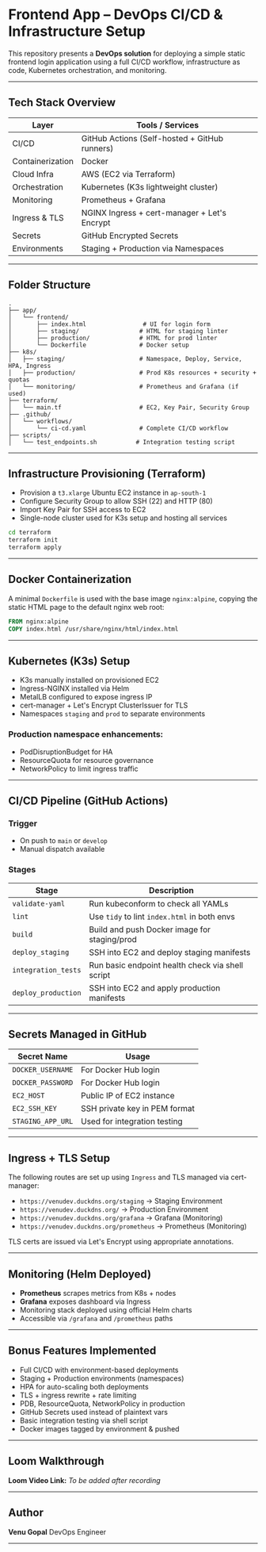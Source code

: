 # Frontend App – DevOps CI/CD & Infrastructure Setup

This repository presents a **DevOps solution** for deploying a simple static frontend login application using a full CI/CD workflow, infrastructure as code, Kubernetes orchestration, and monitoring.

---

## Tech Stack Overview

| Layer            | Tools / Services                              |
| ---------------- | --------------------------------------------- |
| CI/CD            | GitHub Actions (Self-hosted + GitHub runners) |
| Containerization | Docker                                        |
| Cloud Infra      | AWS (EC2 via Terraform)                       |
| Orchestration    | Kubernetes (K3s lightweight cluster)          |
| Monitoring       | Prometheus + Grafana                          |
| Ingress & TLS    | NGINX Ingress + cert-manager + Let's Encrypt  |
| Secrets          | GitHub Encrypted Secrets                      |
| Environments     | Staging + Production via Namespaces           |

---

## Folder Structure

```
.
├── app/
│   └── frontend/
│       ├── index.html                # UI for login form
│       ├── staging/                 # HTML for staging linter
│       ├── production/              # HTML for prod linter
│       └── Dockerfile               # Docker setup
├── k8s/
│   ├── staging/                     # Namespace, Deploy, Service, HPA, Ingress
│   ├── production/                  # Prod K8s resources + security + quotas
│   └── monitoring/                  # Prometheus and Grafana (if used)
├── terraform/
│   └── main.tf                      # EC2, Key Pair, Security Group
├── .github/
│   └── workflows/
│       └── ci-cd.yaml               # Complete CI/CD workflow
├── scripts/
│   └── test_endpoints.sh           # Integration testing script
```

---

## Infrastructure Provisioning (Terraform)

* Provision a `t3.xlarge` Ubuntu EC2 instance in `ap-south-1`
* Configure Security Group to allow SSH (22) and HTTP (80)
* Import Key Pair for SSH access to EC2
* Single-node cluster used for K3s setup and hosting all services

```sh
cd terraform
terraform init
terraform apply
```

---

## Docker Containerization

A minimal `Dockerfile` is used with the base image `nginx:alpine`, copying the static HTML page to the default nginx web root:

```Dockerfile
FROM nginx:alpine
COPY index.html /usr/share/nginx/html/index.html
```

---

## Kubernetes (K3s) Setup

* K3s manually installed on provisioned EC2
* Ingress-NGINX installed via Helm
* MetalLB configured to expose ingress IP
* cert-manager + Let's Encrypt ClusterIssuer for TLS
* Namespaces `staging` and `prod` to separate environments

### Production namespace enhancements:

* PodDisruptionBudget for HA
* ResourceQuota for resource governance
* NetworkPolicy to limit ingress traffic

---

## CI/CD Pipeline (GitHub Actions)

### Trigger

* On push to `main` or `develop`
* Manual dispatch available

### Stages

| Stage               | Description                                      |
| ------------------- | ------------------------------------------------ |
| `validate-yaml`     | Run kubeconform to check all YAMLs               |
| `lint`              | Use `tidy` to lint `index.html` in both envs     |
| `build`             | Build and push Docker image for staging/prod     |
| `deploy_staging`    | SSH into EC2 and deploy staging manifests        |
| `integration_tests` | Run basic endpoint health check via shell script |
| `deploy_production` | SSH into EC2 and apply production manifests      |

---

## Secrets Managed in GitHub

| Secret Name       | Usage                         |
| ----------------- | ----------------------------- |
| `DOCKER_USERNAME` | For Docker Hub login          |
| `DOCKER_PASSWORD` | For Docker Hub login          |
| `EC2_HOST`        | Public IP of EC2 instance     |
| `EC2_SSH_KEY`     | SSH private key in PEM format |
| `STAGING_APP_URL` | Used for integration testing  |

---

## Ingress + TLS Setup

The following routes are set up using `Ingress` and TLS managed via cert-manager:

* `https://venudev.duckdns.org/staging` → Staging Environment
* `https://venudev.duckdns.org/` → Production Environment
* `https://venudev.duckdns.org/grafana` → Grafana (Monitoring)
* `https://venudev.duckdns.org/prometheus` → Prometheus (Monitoring)

TLS certs are issued via Let's Encrypt using appropriate annotations.

---

## Monitoring (Helm Deployed)

* **Prometheus** scrapes metrics from K8s + nodes
* **Grafana** exposes dashboard via Ingress
* Monitoring stack deployed using official Helm charts
* Accessible via `/grafana` and `/prometheus` paths

---

## Bonus Features Implemented

* Full CI/CD with environment-based deployments
* Staging + Production environments (namespaces)
* HPA for auto-scaling both deployments
* TLS + ingress rewrite + rate limiting
* PDB, ResourceQuota, NetworkPolicy in production
* GitHub Secrets used instead of plaintext vars
* Basic integration testing via shell script
* Docker images tagged by environment & pushed

---

## Loom Walkthrough

**Loom Video Link:** *To be added after recording*


---

## Author

**Venu Gopal**
DevOps Engineer

---

